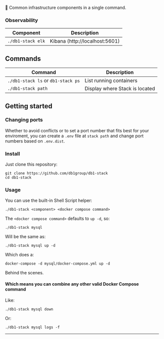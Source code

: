 🧱 Common infrastructure components in a single command.

### Observability

| Component | Description |
| --- | --- |
| `./db1-stack elk`| Kibana (http://localhost:5601) |

## Commands

| Command | Description |
| --- | --- |
| `./db1-stack ls` or `db1-stack ps` | List running containers |
| `./db1-stack path` | Display where Stack is located |

## Getting started

### Changing ports

Whether to avoid conflicts or to set a port number that fits best for your enviroment, you can create a `.env` file at `stack path` and change port numbers based on `.env.dist`.

### Install

Just clone this repository:
```shell
git clone https://github.com/db1group/db1-stack
cd db1-stack
```

### Usage
You can use the built-in Shell Script helper:
```shell
./db1-stack <component> <docker compose command>
```

The `<docker compose command>` defaults to `up -d`, so:
```shell
./db1-stack mysql
```
Will be the same as:
```shell
./db1-stack mysql up -d
```
Which does a:
```shell
docker-compose -d mysql/docker-compose.yml up -d
```
Behind the scenes.

#### Which means you can combine any other valid Docker Compose command

Like:
```shell
./db1-stack mysql down
```

Or:
```shell
./db1-stack mysql logs -f
```

---